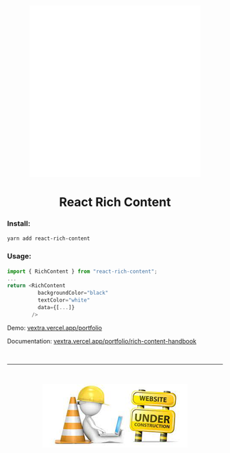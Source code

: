 <p align="center">
  <img src="./misc/logo.gif" />
</p>


<h1 align="center">React Rich Content</h1>

### Install:

```bash
yarn add react-rich-content
```

### Usage:

```ts
import { RichContent } from "react-rich-content";
...
return <RichContent
          backgroundColor="black"
          textColor="white"
          data={[...]}
        />
```

Demo: <a href="https://vextra.vercel.app/portfolio" target="_blank">vextra.vercel.app/portfolio</a>

Documentation: <a href="https://vextra.vercel.app/portfolio/rich-content-handbook" target="_blank">vextra.vercel.app/portfolio/rich-content-handbook</a>

<br/>

---

<br/>

<p align="center">
  <img src="./misc/under-construction.jpeg" />
</p>
